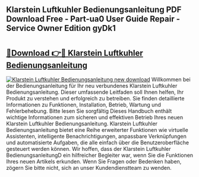 ## Klarstein Luftkuhler Bedienungsanleitung PDF Download Free - Part-ua0 User Guide Repair - Service Owner Edition gyDk1

# <h2><a href="http://df10evh.blite.top/?on=Klarstein+Luftkuhler+Bedienungsanleitung">🔗Download 👉🔴 Klarstein Luftkuhler Bedienungsanleitung</a></h2>

[![Klarstein Luftkuhler Bedienungsanleitung new download](https://i.imgur.com/lujVjoI.png)](http://df10evh.blite.top/?on=Klarstein+Luftkuhler+Bedienungsanleitung)
Willkommen bei der Bedienungsanleitung für Ihr neu verbundenes Klarstein Luftkuhler Bedienungsanleitung. Dieser umfassende Leitfaden soll Ihnen helfen, Ihr Produkt zu verstehen und erfolgreich zu betreiben. Sie finden detaillierte Informationen zu Funktionen, Installation, Betrieb, Wartung und Fehlerbehebung. Bitte lesen Sie sorgfältig Dieses Handbuch enthält wichtige Informationen zum sicheren und effektiven Betrieb Ihres neuen Klarstein Luftkuhler Bedienungsanleitung. Klarstein Luftkuhler Bedienungsanleitung bietet eine Reihe erweiterter Funktionen wie virtuelle Assistenten, intelligente Benachrichtigungen, anpassbare Verknüpfungen und automatisierte Aufgaben, die alle einfach über die Benutzeroberfläche gesteuert werden können. Wir hoffen, dass der Klarstein Luftkuhler BedienungsanleitungD ein hilfreicher Begleiter war, wenn Sie die Funktionen Ihres neuen Artikels erkunden. Wenn Sie Fragen oder Bedenken haben, zögern Sie bitte nicht, sich an unser Kundendienstteam zu wenden.
